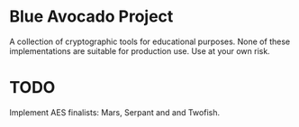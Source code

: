 # Blue Avocado Project

A collection of cryptographic tools for educational purposes.
None of these implementations are suitable for production use.
Use at your own risk.

# TODO

Implement AES finalists: Mars, Serpant and and Twofish.